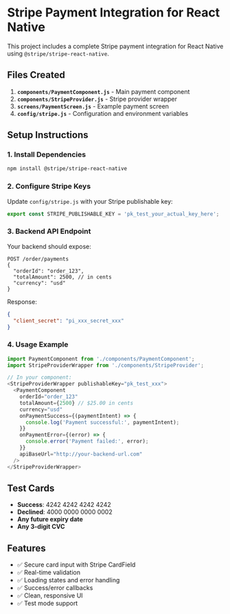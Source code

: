 # Stripe Payment Integration for React Native

This project includes a complete Stripe payment integration for React Native using `@stripe/stripe-react-native`.

## Files Created

1. **`components/PaymentComponent.js`** - Main payment component
2. **`components/StripeProvider.js`** - Stripe provider wrapper
3. **`screens/PaymentScreen.js`** - Example payment screen
4. **`config/stripe.js`** - Configuration and environment variables

## Setup Instructions

### 1. Install Dependencies
```bash
npm install @stripe/stripe-react-native
```

### 2. Configure Stripe Keys
Update `config/stripe.js` with your Stripe publishable key:
```javascript
export const STRIPE_PUBLISHABLE_KEY = 'pk_test_your_actual_key_here';
```

### 3. Backend API Endpoint
Your backend should expose:
```
POST /order/payments
{
  "orderId": "order_123",
  "totalAmount": 2500, // in cents
  "currency": "usd"
}
```

Response:
```json
{
  "client_secret": "pi_xxx_secret_xxx"
}
```

### 4. Usage Example

```javascript
import PaymentComponent from './components/PaymentComponent';
import StripeProviderWrapper from './components/StripeProvider';

// In your component:
<StripeProviderWrapper publishableKey="pk_test_xxx">
  <PaymentComponent
    orderId="order_123"
    totalAmount={2500} // $25.00 in cents
    currency="usd"
    onPaymentSuccess={(paymentIntent) => {
      console.log('Payment successful:', paymentIntent);
    }}
    onPaymentError={(error) => {
      console.error('Payment failed:', error);
    }}
    apiBaseUrl="http://your-backend-url.com"
  />
</StripeProviderWrapper>
```

## Test Cards
- **Success**: 4242 4242 4242 4242
- **Declined**: 4000 0000 0000 0002
- **Any future expiry date**
- **Any 3-digit CVC**

## Features
- ✅ Secure card input with Stripe CardField
- ✅ Real-time validation
- ✅ Loading states and error handling
- ✅ Success/error callbacks
- ✅ Clean, responsive UI
- ✅ Test mode support 